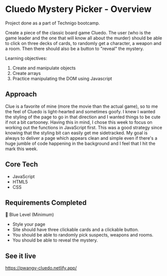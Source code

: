 # Cluedo Mystery Picker - Overview
Project done as a part of Technigo bootcamp.

Create a piece of the classic board game Cluedo. The user (who is the game leader and the one that will know all about the murder) should be able to click on three decks of cards, to randomly get a character, a weapon and a room. Then there should also be a button to "reveal" the mystery.


Learning objectives:
1. Create and manipulate objects
2. Create arrays
3. Practice manipulating the DOM using Javascript


## Approach
Clue is a favorite of mine (more the movie than the actual game), so to me the feel of Cluedo is light-hearted and sometimes goofy. I knew I wanted the styling of the page to go in that direction and I wanted things to be cute if not a bit cartooney. Having this in mind, I chose this week to focus on working out the functions in JavaScript first. This was a good strategy since knowing that the styling bit can easily get me sidetracked. My goal is always to deliver a page which appears clean and simple even if there's a huge jumble of code happening in the background and I feel that I hit the mark this week. 


## Core Tech
- JavaScript
- HTML5
- CSS


## Requirements Completed
🔵  Blue Level (Minimum)
- Style your page
- Site should have three clickable cards and a clickable button.
- You should be able to randomly pick suspects, weapons and rooms.
- You should be able to reveal the mystery.


<!-- 🔴  Red Level (Intermediary Goals)
- Make your objects more complex :
    - Add `favouriteWeapon` property to each suspect, indicating his favourite weapon. The value of it should be unique id, possibly name of a weapon written lowercase like `favouriteWeapon: "knife"`. Add the same value as an `id` to each weapon in weapon object like `id: "knife"`. It's very important that they have exactly the same value so later on, in **⚫  Black Level** we can compare them.
    - Create `shuffleFavouriteWeapon` function to change favourite weapons of each person
    - Display those properties in mystery card as an info part
- Add loading animations which will signify that generating of a suspect, weapon and room is currently during processing. It should last couple seconds -->

<!-- ⚫  Black Level (Advanced Goals)
- Make use of additional `favouriteWeapon` property created in **🔴 Red level.** Change logic behind generating weapon so it's not completely random anymore and it's more likely to draw weapon which is the favourite one of a suspect generated in previous step. You can do that by creating new array of weapon objects, where favourite weapon object occurs more than one time so probability of picking it is higher.
- Create similar logic for relation between weapon and room - knives are more likely to be found in kitchen, candlestick in living room etc. -->


## See it live
https://pwangy-cluedo.netlify.app/
